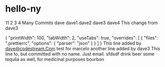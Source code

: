 # hello-ny
11
2
3
4
Many Commits dave dave1 dave2 dave3 dave4
This change from dave3
  <script>
    document.getElementById("demo").innerHTML = "Hello JavaScript!";
      three tabs
  </script>
{
	"printWidth": 100,
	"tabWidth": 2,
	"useTabs": true,
	"overrides": [
		{
			"files": ".prettierrc",
			"options": { "parser": "json" }
		}
	]
}
This line added by dave@codestream.Com
test for marcelo
another line added by dave3
This line to, but committed with no name. Just email.
sfdsdf
drink beer
some tequlia as well, for medicinal purposes
bourbon

